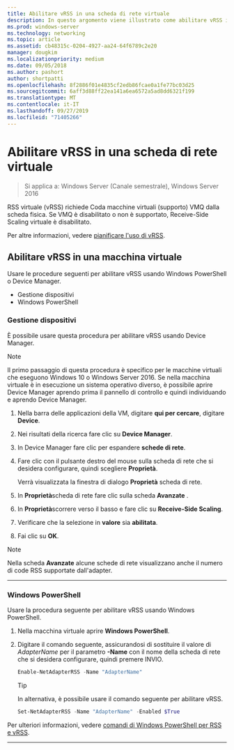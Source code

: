 ```yaml
---
title: Abilitare vRSS in una scheda di rete virtuale
description: In questo argomento viene illustrato come abilitare vRSS in Windows Server utilizzando Device Manager o Windows PowerShell.
ms.prod: windows-server
ms.technology: networking
ms.topic: article
ms.assetid: cb48315c-0204-4927-aa24-64f6789c2e20
manager: dougkim
ms.localizationpriority: medium
ms.date: 09/05/2018
ms.author: pashort
author: shortpatti
ms.openlocfilehash: 8f2886f01e4835cf2edb86fcae0a1fe77bc03d25
ms.sourcegitcommit: 6aff3d88ff22ea141a6ea6572a5ad8dd6321f199
ms.translationtype: MT
ms.contentlocale: it-IT
ms.lasthandoff: 09/27/2019
ms.locfileid: "71405266"
---
```

# <a name="enable-vrss-on-a-virtual-network-adapter"></a>Abilitare vRSS in una scheda di rete virtuale

>Si applica a: Windows Server (Canale semestrale), Windows Server 2016

RSS virtuale \(vRSS\) richiede Coda macchine virtuali \(supporto\) VMQ dalla scheda fisica. Se VMQ è disabilitato o non è supportato, Receive-Side Scaling virtuale è disabilitato. 

Per altre informazioni, vedere [pianificare l'uso di vRSS](vrss-plan.md).

## <a name="enable-vrss-on-a-vm"></a>Abilitare vRSS in una macchina virtuale
 
Usare le procedure seguenti per abilitare vRSS usando Windows PowerShell o Device Manager.

-   Gestione dispositivi
-   Windows PowerShell
  
### <a name="device-manager"></a>Gestione dispositivi

È possibile usare questa procedura per abilitare vRSS usando Device Manager.

>[!NOTE]
>Il primo passaggio di questa procedura è specifico per le macchine virtuali che eseguono Windows 10 o Windows Server 2016. Se nella macchina virtuale è in esecuzione un sistema operativo diverso, è possibile aprire Device Manager aprendo prima il pannello di controllo e quindi individuando e aprendo Device Manager.
  
1.  Nella barra delle applicazioni della VM, digitare **qui per cercare**, digitare **Device**. 

2.  Nei risultati della ricerca fare clic su **Device Manager**.

3.  In Device Manager fare clic per espandere **schede di rete**. 

4.  Fare clic con il pulsante destro del mouse sulla scheda di rete che si desidera configurare, quindi scegliere **Proprietà**.<p>Verrà visualizzata la finestra di dialogo **Proprietà** scheda di rete.

5.  In **Proprietà**scheda di rete fare clic sulla scheda **Avanzate** . 

6.  In **Proprietà**scorrere verso il basso e fare clic su **Receive-Side Scaling**. 

7.  Verificare che la selezione in **valore** sia **abilitata**. 

8.  Fai clic su **OK**.
  
> [!NOTE]
> Nella scheda **Avanzate** alcune schede di rete visualizzano anche il numero di code RSS supportate dall'adapter.

---

### <a name="windows-powershell"></a>Windows PowerShell

Usare la procedura seguente per abilitare vRSS usando Windows PowerShell.

1. Nella macchina virtuale aprire **Windows PowerShell**.

2. Digitare il comando seguente, assicurandosi di sostituire il valore di *AdapterName* per il parametro **-Name** con il nome della scheda di rete che si desidera configurare, quindi premere INVIO. 
  
   ```PowerShell
   Enable-NetAdapterRSS -Name "AdapterName"
   ```

   >[!TIP]
   >In alternativa, è possibile usare il comando seguente per abilitare vRSS.
   >```PowerShell
   >Set-NetAdapterRSS -Name "AdapterName" -Enabled $True  
   >```

Per ulteriori informazioni, vedere [comandi di Windows PowerShell per RSS e vRSS](vrss-wps.md).

---